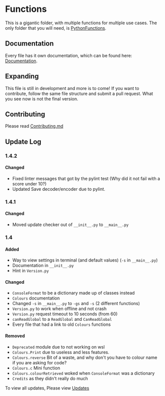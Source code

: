 # Functions

This is a gigantic folder, with multiple functions for multiple use cases. The only folder that you will need, is [PythonFunctions](./src/PythonFunctions/).

## Documentation

Every file has it own documentation, which can be found here: [Documentation](https://python-functions.readthedocs.io/en/latest/).

## Expanding

This file is still in development and more is to come! If you want to contribute, follow the same file structure and submit a pull request.
What you see now is not the final version.

## Contributing

Please read [Contributing.md](Contribution.md)

## Update Log

### 1.4.2

#### Changed

- Fixed linter messages that got by the pylint test (Why did it not fail with a score under 10?)
- Updated Save decoder/encoder due to pylint.

### 1.4.1

#### Changed

- Moved update checker out of `__init__.py` to `__main__.py`

### 1.4

#### Added

- Way to view settings in terminal (and default values) (`-s` in `__main__.py`)
- Documentation in `__init__.py`
- Hint in `Version.py`

#### Changed

- `ConsoleFormat` to be a dictionary made up of classes instead
- `Colours` documentation
- Changed `-s` in `__main__.py` to `-gs` and `-s` (2 different functions)
- `Version.py` to work when offline and not crash
- `Version.py` request timeout to 10 seconds (from 60)
- `canReadGlobal` to a `ReadGlobal` and `CanReadGlobal`
- Every file that had a link to old `Colours` functions

#### Removed

- `Deprecated` module due to not working on wsl
- `Colours.Print` due to useless and less features.
- `Colours.reverse` Bit of a waste, and why don't you have to colour name if you are asking for code?
- `Colours.c` Mini function
- `Colours.colourRetrieved` woked when `ConsoleFormat` was a dictionary
- `Credits` as they didn't really do much

To view all updates, Please view [Updates](Updates/ReadMe.md)
